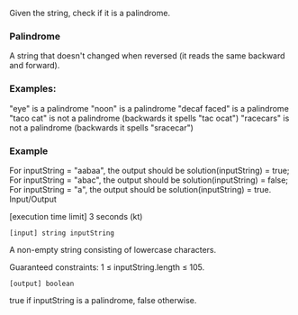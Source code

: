 Given the string, check if it is a palindrome.

### Palindrome
A string that doesn't changed when reversed (it reads the same backward and forward).

### Examples:

"eye" is a palindrome
"noon" is a palindrome
"decaf faced" is a palindrome
"taco cat" is not a palindrome (backwards it spells "tac ocat")
"racecars" is not a palindrome (backwards it spells "sracecar")

### Example

For inputString = "aabaa", the output should be
solution(inputString) = true;
For inputString = "abac", the output should be
solution(inputString) = false;
For inputString = "a", the output should be
solution(inputString) = true.
Input/Output

[execution time limit] 3 seconds (kt)

    [input] string inputString

A non-empty string consisting of lowercase characters.

Guaranteed constraints:
1 ≤ inputString.length ≤ 105.

    [output] boolean

true if inputString is a palindrome, false otherwise.